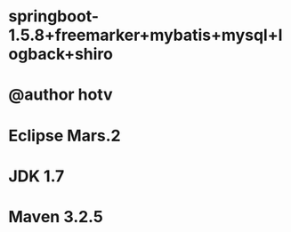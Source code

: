 # springboot-1.5.8+freemarker+mybatis+mysql+logback+shiro

# @author hotv
# Eclipse Mars.2
# JDK 1.7
# Maven 3.2.5
